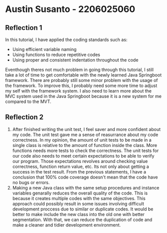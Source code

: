 # Austin Susanto - 2206025060

## Reflection 1
In this tutorial, I have applied the coding standards such as:
* Using efficient variable naming
* Using functions to reduce repetitive codes
* Using proper and consistent indentation throughout the code

Eventhough theres not much problem in going through this tutorial, I still take a lot of time to get comfortable with the newly learned Java Springboot framework. 
There are probably still some minor problem with the usage of the framework. To improve this, I probably need some more time to adjust my self with the framework system. 
I also need to learn more about the MVC system used in the Java Springboot because it is a new system for me compared to the MVT.

## Reflection 2
1. After finished writing the unit test, I feel saver and more confident about my code. The unit test gave me a sense of reasurrance about my code correctness.
   In my opinion, the amount of unit tests to be made in a single class is relative to the amount of function inside the class. More functions needs more tests to check the correctness.
   The unit tests for our code also needs to meet certain expectations to be able to verify our program. Those expectations revolves around checking value correctness, function return value, etc. Its not only about getting a success in the test result.
   From the previous statements, I have a conclusion that 100% code coverage doesn't mean that the code have no bugs or errors.
2. Making a new Java class with the same setup procedures and instance variables genarally reduces the overall quality of the code. This is because it creates multiple codes with the same objectives.
   This approach could possibly result in some issues involving difficult development proccess due to similar or duplicate codes. It would be better to make include the new class into the old one with better segmentation.
   With that, we can reduce the duplication of code and make a cleaner and tidier development environment.
